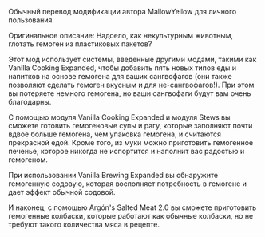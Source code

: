 Обычный перевод модификации автора MallowYellow для личного пользования.

Оригинальное описание:
Надоело, как некультурным животным, глотать гемоген из пластиковых пакетов? 

Этот мод использует системы, введенные другими модами, такими как Vanilla Cooking Expanded, чтобы добавить пять новых типов еды и напитков на основе гемогена для ваших сангвофагов (они также позволяют сделать гемоген вкусным и для не-сангвофагов!). При этом вы потеряете немного гемогена, но ваши сангвофаги будут вам очень благодарны.

С помощью модуля Vanilla Cooking Expanded и модуля Stews вы сможете готовить гемогеновые супы и рагу, которые заполняют почти вдвое больше гемогена, чем упаковка гемогена, и считаются прекрасной едой. Кроме того, из муки можно приготовить гемогенное печенье, которое никогда не испортится и наполнит вас радостью и гемогеном.

При использовании Vanilla Brewing Expanded вы обнаружите гемогенную содовую, которая восполняет потребность в гемогене и дает эффект обычной содовой.

И наконец, с помощью Argón's Salted Meat 2.0 вы сможете приготовить гемогенные колбаски, которые работают как обычные колбаски, но не требуют такого количества мяса в рецепте.

